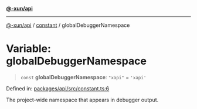 [**@-xun/api**](../../README.md)

***

[@-xun/api](../../README.md) / [constant](../README.md) / globalDebuggerNamespace

# Variable: globalDebuggerNamespace

> `const` **globalDebuggerNamespace**: `"xapi"` = `'xapi'`

Defined in: [packages/api/src/constant.ts:6](https://github.com/Xunnamius/api-utils/blob/5d75eafe8fcae226a3b6f99a43817184692fd9bf/packages/api/src/constant.ts#L6)

The project-wide namespace that appears in debugger output.

